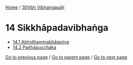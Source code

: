 
[Home](/) / [30Vbh Vibhaṅgapāḷi](/tipitaka/30Vbh.md)

# 14 Sikkhāpadavibhaṅga

* [14.1 Abhidhammabhājanīya](/tipitaka/30Vbh/14/14.1.md)
* [14.2 Pañhāpucchaka](/tipitaka/30Vbh/14/14.2.md)

[Go to previous page](/tipitaka/30Vbh/13/13.3/13.3.2/13.3.2.11--13.md) / [Go to parent page](/tipitaka/30Vbh/0.md) / [Go to next page](/tipitaka/30Vbh/14/14.1.md)


